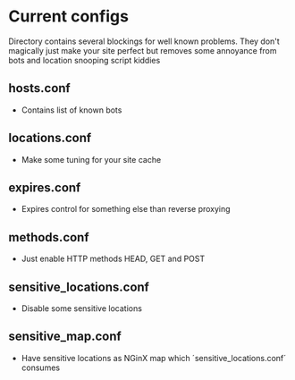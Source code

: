 # Current configs
Directory contains several blockings for well known problems.
They don't magically just make your site perfect but removes some
annoyance from bots and location snooping script kiddies

## hosts.conf
- Contains list of known bots

## locations.conf
- Make some tuning for your site cache

## expires.conf
- Expires control for something else than reverse proxying

## methods.conf
- Just enable HTTP methods HEAD, GET and POST

## sensitive_locations.conf
- Disable some sensitive locations

## sensitive_map.conf
- Have sensitive locations as NGinX map which ´sensitive_locations.conf´ consumes
